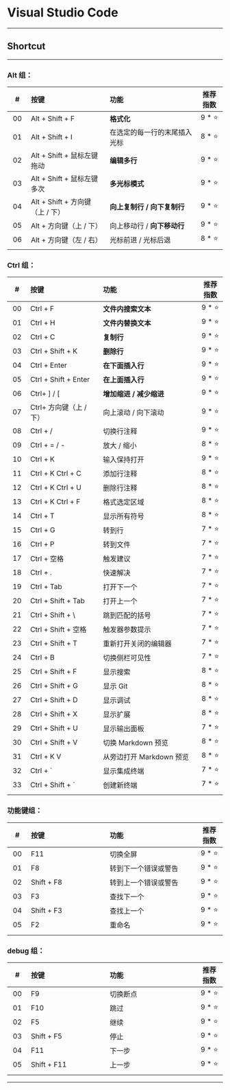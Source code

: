 # Visual Studio Code

---

## Shortcut

---

### Alt 组：

| # | 按键 | 功能 | 推荐指数 |
|:---:|:---|:---|:---:|
| 00 | Alt + Shift + F | **格式化** | 9 * ⭐ |
| 01 | Alt + Shift + I  | 在选定的每一行的末尾插入光标 | 8 * ⭐ |
| 02 | Alt + Shift + 鼠标左键拖动 | **编辑多行** | 9 * ⭐ |
| 03 | Alt + Shift + 鼠标左键多次 | **多光标模式** | 9 * ⭐ |
| 04 | Alt + Shift + 方向键（上 / 下） | **向上复制行 / 向下复制行** | 9 * ⭐ |
| 05 | Alt + 方向键（上 / 下） | 向上移动行 / **向下移动行** | 9 * ⭐ |
| 06 | Alt + 方向键（左 / 右） | 光标前进 / 光标后退 | 8 * ⭐ |
|<img width=50px/>|<img width=400px/>|<img width=500px/>|<img width=100px/>|

### Ctrl 组：

| # | 按键 | 功能 | 推荐指数 |
|:---:|:---|:---|:---:|
| 00 | Ctrl + F | **文件内搜索文本** | 9 * ⭐ | 
| 01 | Ctrl + H | **文件内替换文本** | 9 * ⭐ | 
| 02 | Ctrl + C | **复制行** | 9 * ⭐ |
| 03 | Ctrl + Shift + K | **删除行** | 9 * ⭐ |
| 04 | Ctrl + Enter  | **在下面插入行** | 9 * ⭐ |
| 05 | Ctrl + Shift + Enter  | **在上面插入行** | 9 * ⭐ |
| 06 | Ctrl+ ] / [ | **增加缩进 / 减少缩进** | 9 * ⭐ |
| 07 | Ctrl+ 方向键（上 / 下） | 向上滚动 / 向下滚动 | 9 * ⭐ |
| 08 | Ctrl + / | 切换行注释 | 9 * ⭐ |
| 09 | Ctrl + = / - | 放大 / 缩小 | 8 * ⭐ |
| 10 | Ctrl + K | 输入保持打开 | 9 * ⭐ |
| 11 | Ctrl + K Ctrl + C | 添加行注释 | 8 * ⭐ |
| 12 | Ctrl + K Ctrl + U | 删除行注释 | 8 * ⭐ |
| 13 | Ctrl + K Ctrl + F | 格式选定区域 | 8 * ⭐ |
| 14 | Ctrl + T | 显示所有符号 | 8 * ⭐ |
| 15 | Ctrl + G | 转到行 | 7 * ⭐ |
| 16 | Ctrl + P | 转到文件 | 7 * ⭐ |
| 17 | Ctrl + 空格 | 触发建议 | 7 * ⭐ |
| 18 | Ctrl + . | 快速解决 | 7 * ⭐ |
| 19 | Ctrl + Tab | 打开下一个 | 7 * ⭐ |
| 20 | Ctrl + Shift + Tab | 打开上一个 | 7 * ⭐ |
| 21 | Ctrl + Shift + \ | 跳到匹配的括号 | 7 * ⭐ |
| 22 | Ctrl + Shift + 空格 | 触发器参数提示 | 7 * ⭐ |
| 23 | Ctrl + Shift + T | 重新打开关闭的编辑器 | 7 * ⭐ |
| 24 | Ctrl + B | 切换侧栏可见性 | 7 * ⭐ |
| 25 | Ctrl + Shift + F | 显示搜索 | 8 * ⭐ |
| 26 | Ctrl + Shift + G | 显示 Git | 8 * ⭐ |
| 27 | Ctrl + Shift + D | 显示调试 | 8 * ⭐ |
| 28 | Ctrl + Shift + X | 显示扩展 | 8 * ⭐ |
| 29 | Ctrl + Shift + U | 显示输出面板 | 7 * ⭐ |
| 30 | Ctrl + Shift + V | 切换 Markdown 预览 | 8 * ⭐ |
| 31 | Ctrl + K V | 从旁边打开 Markdown 预览 | 8 * ⭐ |
| 32 | Ctrl + ` |  显示集成终端 | 7 * ⭐ |
| 33 | Ctrl + Shift + ` | 创建新终端 | 7 * ⭐ |
|<img width=50px/>|<img width=400px/>|<img width=500px/>|<img width=100px/>|

### 功能键组：

| # | 按键 | 功能 | 推荐指数 |
|:---:|:---|:---|:---:|
| 00 | F11 | 切换全屏 | 9 * ⭐ |
| 01 | F8 | 转到下一个错误或警告 | 9 * ⭐ |
| 02 | Shift + F8 | 转到上一个错误或警告  | 9 * ⭐ |
| 03 | F3 | 查找下一个 | 9 * ⭐ |
| 04 | Shift + F3 | 查找上一个  | 9 * ⭐ |
| 05 | F2 | 重命名  | 9 * ⭐ |
|<img width=50px/>|<img width=400px/>|<img width=500px/>|<img width=100px/>|

### debug 组：

| # | 按键 | 功能 | 推荐指数 |
|:---:|:---|:---|:---:|
| 00 | F9 | 切换断点 | 9 * ⭐ |
| 01 | F10 | 跳过 | 9 * ⭐ |
| 02 | F5 | 继续 | 9 * ⭐ |
| 03 | Shift + F5 | 停止 | 9 * ⭐ |
| 04 | F11 | 下一步 | 9 * ⭐ |
| 05 | Shift + F11 | 上一步 | 9 * ⭐ |
|<img width=50px/>|<img width=400px/>|<img width=500px/>|<img width=100px/>|

---





